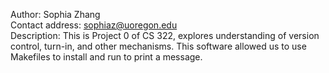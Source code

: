 Author: Sophia Zhang <br>
Contact address: sophiaz@uoregon.edu <br>
Description: This is Project 0 of CS 322, explores understanding of version control,
turn-in, and other mechanisms. This software allowed us to use Makefiles to install 
and run to print a message.
